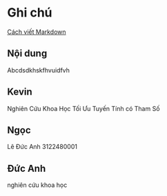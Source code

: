 # Ghi chú
[Cách viết Markdown](https://www.markdownguide.org)
## Nội dung
Abcdsdkhskfhvuidfvh
## Kevin
Nghiên Cứu Khoa Học
Tối Ưu Tuyến Tính có Tham Số
## Ngọc
Lê Đức Anh  3122480001
## Đức Anh
nghiên cứu khoa học